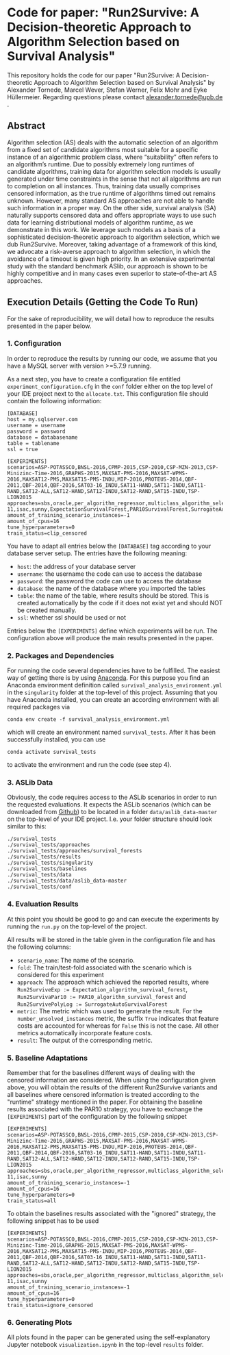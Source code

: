 # Code for paper: "Run2Survive: A Decision-theoretic Approach to Algorithm Selection based on Survival Analysis"

This repository holds the code for our paper "Run2Survive: A Decision-theoretic Approach to Algorithm Selection based on Survival Analysis" by Alexander Tornede, Marcel Wever, Stefan Werner, Felix Mohr and Eyke Hüllermeier. Regarding questions please contact alexander.tornede@upb.de .

## Abstract
Algorithm selection (AS) deals with the automatic selection of an algorithm from a fixed set of candidate algorithms most suitable for a specific instance of an algorithmic problem class, where “suitability” often refers to an algorithm’s runtime. Due to possibly extremely long runtimes of candidate algorithms, training data for algorithm selection models is usually generated under time constraints in the sense that not all algorithms are run to completion on all instances. Thus, training data usually comprises censored information, as the true runtime of algorithms timed out remains unknown. However, many standard AS approaches are not able to handle such information in a proper way. On the other side, survival analysis (SA) naturally supports censored data and offers appropriate ways to use such data for learning distributional models of algorithm runtime, as we demonstrate in this work. We leverage such models as a basis of a sophisticated decision-theoretic approach to algorithm selection, which we dub Run2Survive. Moreover, taking advantage of a framework of this kind, we advocate a risk-averse approach to algorithm selection, in which the avoidance of a timeout is given high priority. In an extensive experimental study with the standard benchmark ASlib, our approach is shown to be highly competitive and in many cases even superior to state-of-the-art AS approaches.

## Execution Details (Getting the Code To Run)
For the sake of reproducibility, we will detail how to reproduce the results presented in the paper below.

### 1. Configuration
In order to reproduce the results by running our code, we assume that you have a MySQL server with version >=5.7.9 running.

As a next step, you have to create a configuration file entitled `experiment_configuration.cfg` in the `conf` folder either on the top level of your IDE project next to the `allocate.txt`. This configuration file should contain the following information:

```
[DATABASE]
host = my.sqlserver.com
username = username
password = password
database = databasename
table = tablename
ssl = true

[EXPERIMENTS]
scenarios=ASP-POTASSCO,BNSL-2016,CPMP-2015,CSP-2010,CSP-MZN-2013,CSP-Minizinc-Time-2016,GRAPHS-2015,MAXSAT-PMS-2016,MAXSAT-WPMS-2016,MAXSAT12-PMS,MAXSAT15-PMS-INDU,MIP-2016,PROTEUS-2014,QBF-2011,QBF-2014,QBF-2016,SAT03-16_INDU,SAT11-HAND,SAT11-INDU,SAT11-RAND,SAT12-ALL,SAT12-HAND,SAT12-INDU,SAT12-RAND,SAT15-INDU,TSP-LION2015
approaches=sbs,oracle,per_algorithm_regressor,multiclass_algorithm_selector,satzilla-11,isac,sunny,ExpectationSurvivalForest,PAR10SurvivalForest,SurrogateAutoSurvivalForest
amount_of_training_scenario_instances=-1
amount_of_cpus=16
tune_hyperparameters=0
train_status=clip_censored
```

You have to adapt all entries below the `[DATABASE]` tag according to your database server setup. The entries have the following meaning:
* `host`: the address of your database server
* `username`: the username the code can use to access the database
* `password`: the password the code can use to access the database
* `database`: the name of the database where you imported the tables
* `table`: the name of the table, where results should be stored. This is created automatically by the code if it does not exist yet and should NOT be created manually.
* `ssl`: whether ssl should be used or not

Entries below the `[EXPERIMENTS]` define which experiments will be run. The configuration above will produce the main results presented in the paper.

### 2. Packages and Dependencies
For running the code several dependencies have to be fulfilled. The easiest way of getting there is by using [Anaconda](https://anaconda.org/). For this purpose you find an Anaconda environment definition called `survival_analysis_environment.yml` in the `singularity` folder at the top-level of this project.  Assuming that you have Anaconda installed, you can create an according environment with all required packages via

```
conda env create -f survival_analysis_environment.yml
``` 

which will create an environment named `survival_tests`. After it has been successfully installed, you can use 
```
conda activate survival_tests
```
to activate the environment and run the code (see step 4).

### 3. ASLib Data
Obviously, the code requires access to the ASLib scenarios in order to run the requested evaluations. It expects the ASLib scenarios (which can be downloaded from [Github](https://github.com/coseal/aslib_data)) to be located in a folder `data/aslib_data-master` on the top-level of your IDE project. I.e. your folder structure should look similar to this: 
```
./survival_tests
./survival_tests/approaches
./survival_tests/approaches/survival_forests
./survival_tests/results
./survival_tests/singularity
./survival_tests/baselines
./survival_tests/data
./survival_tests/data/aslib_data-master
./survival_tests/conf
```


### 4. Evaluation Results
At this point you should be good to go and can execute the experiments by running the `run.py` on the top-level of the project. 

 All results will be stored in the table given in the configuration file and has the following columns:

* `scenario_name`: The name of the scenario.
* `fold`: The train/test-fold associated with the scenario which is considered for this experiment
* `approach`: The approach which achieved the reported results, where `Run2SurviveExp := Expectation_algorithm_survival_forest`, `Run2SurvivaPar10 := PAR10_algorithm_survival_forest` and `Run2SurvivePolyLog := SurrogateAutoSurvivalForest`
* `metric`: The metric which was used to generate the result. For the `number_unsolved_instances` metric, the suffix `True` indicates that feature costs are accounted for whereas for `False` this is not the case. All other metrics automatically incorporate feature costs.
* `result`: The output of the corresponding metric.

### 5. Baseline Adaptations
Remember that for the baselines different ways of dealing with the censored information are considered. When using the configuration given above, you will obtain the results of the different Run2Survive variants and all baselines where censored information is treated according to the "runtime" strategy mentioned in the paper. For obtaining the baseline results associated with the PAR10 strategy, you have to exchange the `[EXPERIMENTS]` part of the configuration by the following snippet

```
[EXPERIMENTS]
scenarios=ASP-POTASSCO,BNSL-2016,CPMP-2015,CSP-2010,CSP-MZN-2013,CSP-Minizinc-Time-2016,GRAPHS-2015,MAXSAT-PMS-2016,MAXSAT-WPMS-2016,MAXSAT12-PMS,MAXSAT15-PMS-INDU,MIP-2016,PROTEUS-2014,QBF-2011,QBF-2014,QBF-2016,SAT03-16_INDU,SAT11-HAND,SAT11-INDU,SAT11-RAND,SAT12-ALL,SAT12-HAND,SAT12-INDU,SAT12-RAND,SAT15-INDU,TSP-LION2015
approaches=sbs,oracle,per_algorithm_regressor,multiclass_algorithm_selector,satzilla-11,isac,sunny
amount_of_training_scenario_instances=-1
amount_of_cpus=16
tune_hyperparameters=0
train_status=all
```

To obtain the baselines results associated with the "ignored" strategy, the following snippet has to be used
```
[EXPERIMENTS]
scenarios=ASP-POTASSCO,BNSL-2016,CPMP-2015,CSP-2010,CSP-MZN-2013,CSP-Minizinc-Time-2016,GRAPHS-2015,MAXSAT-PMS-2016,MAXSAT-WPMS-2016,MAXSAT12-PMS,MAXSAT15-PMS-INDU,MIP-2016,PROTEUS-2014,QBF-2011,QBF-2014,QBF-2016,SAT03-16_INDU,SAT11-HAND,SAT11-INDU,SAT11-RAND,SAT12-ALL,SAT12-HAND,SAT12-INDU,SAT12-RAND,SAT15-INDU,TSP-LION2015
approaches=sbs,oracle,per_algorithm_regressor,multiclass_algorithm_selector,satzilla-11,isac,sunny
amount_of_training_scenario_instances=-1
amount_of_cpus=16
tune_hyperparameters=0
train_status=ignore_censored
```

### 6. Generating Plots
All plots found in the paper can be generated using the self-explanatory Jupyter notebook `visualization.ipynb` in the top-level `results` folder.
